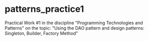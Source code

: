 # patterns_practice1
Practical Work #1 in the discipline "Programming Technologies and Patterns" on the topic: "Using the DAO pattern and design patterns: Singleton, Builder, Factory Method"
